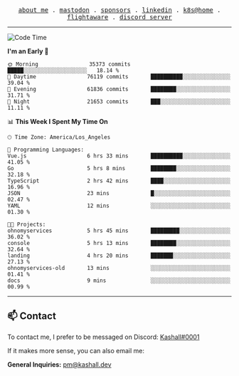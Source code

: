 <p align="center">
  <samp>
    <a href="https://jordanjones.org/">about me</a> .
    <a rel="me" href="https://mastodon.social/@kashall">mastodon</a> .
    <a href="https://github.com/sponsors/kashalls">sponsors</a> .
    <a href="https://linkedin.com/in/jordpjones">linkedin</a> .
    <a href="https://github.com/kashalls/home-cluster">k8s@home</a> .
    <a href="https://flightaware.com/adsb/stats/user/kashalls">flightaware</a> .
    <a href="https://discord.gg/V2WrCfqba9">discord server</a>
  </samp>
</p>

---

<!--START_SECTION:waka-->
![Code Time](http://img.shields.io/badge/Code%20Time-1%2C742%20hrs%2046%20mins-blue)

**I'm an Early 🐤** 

```text
🌞 Morning                35373 commits       █████░░░░░░░░░░░░░░░░░░░░   18.14 % 
🌆 Daytime                76119 commits       ██████████░░░░░░░░░░░░░░░   39.04 % 
🌃 Evening                61836 commits       ████████░░░░░░░░░░░░░░░░░   31.71 % 
🌙 Night                  21653 commits       ███░░░░░░░░░░░░░░░░░░░░░░   11.11 % 
```


📊 **This Week I Spent My Time On** 

```text
🕑︎ Time Zone: America/Los_Angeles

💬 Programming Languages: 
Vue.js                   6 hrs 33 mins       ██████████░░░░░░░░░░░░░░░   41.05 % 
Go                       5 hrs 8 mins        ████████░░░░░░░░░░░░░░░░░   32.18 % 
TypeScript               2 hrs 42 mins       ████░░░░░░░░░░░░░░░░░░░░░   16.96 % 
JSON                     23 mins             █░░░░░░░░░░░░░░░░░░░░░░░░   02.47 % 
YAML                     12 mins             ░░░░░░░░░░░░░░░░░░░░░░░░░   01.30 % 

🐱‍💻 Projects: 
ohnomyservices           5 hrs 45 mins       █████████░░░░░░░░░░░░░░░░   36.02 % 
console                  5 hrs 13 mins       ████████░░░░░░░░░░░░░░░░░   32.64 % 
landing                  4 hrs 20 mins       ███████░░░░░░░░░░░░░░░░░░   27.13 % 
ohnomyservices-old       13 mins             ░░░░░░░░░░░░░░░░░░░░░░░░░   01.41 % 
docs                     9 mins              ░░░░░░░░░░░░░░░░░░░░░░░░░   00.99 % 
```


<!--END_SECTION:waka-->

---

## 📫 Contact

To contact me, I prefer to be messaged on Discord:  [Kashall#0001](https://discord.com/users/201077739589992448)

If it makes more sense, you can also email me:

**General Inquiries:** pm@kashall.dev  
